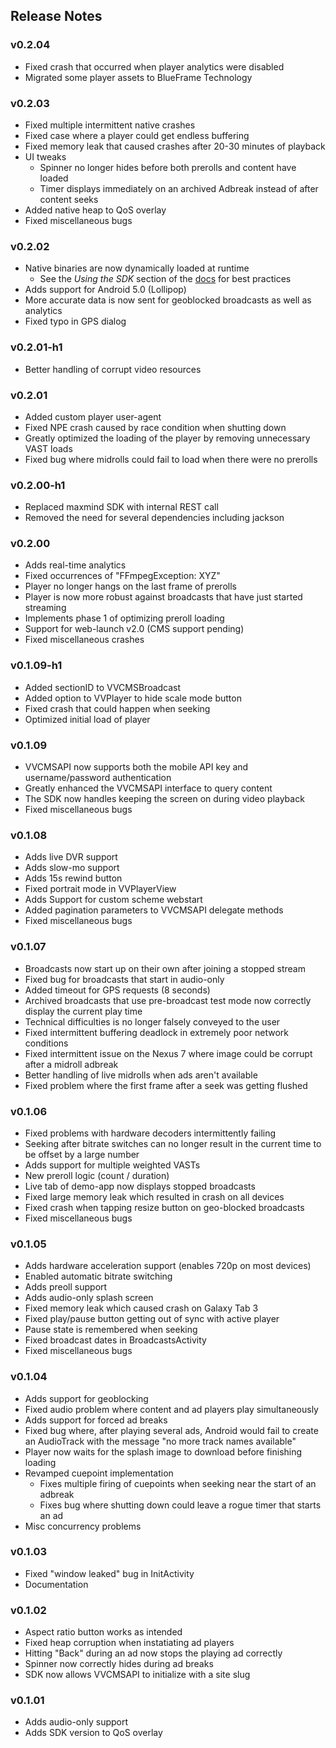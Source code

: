 ## Release Notes

### v0.2.04
* Fixed crash that occurred when player analytics were disabled
* Migrated some player assets to BlueFrame Technology

### v0.2.03
* Fixed multiple intermittent native crashes
* Fixed case where a player could get endless buffering
* Fixed memory leak that caused crashes after 20-30 minutes of playback
* UI tweaks
    - Spinner no longer hides before both prerolls and content have loaded
    - Timer displays immediately on an archived Adbreak instead of after content seeks
* Added native heap to QoS overlay
* Fixed miscellaneous bugs

### v0.2.02
* Native binaries are now dynamically loaded at runtime
    - See the _Using the SDK_ section of the [docs](http://blueframetech.github.io/android-volar-public-framework/reference/packages.html) for best practices
* Adds support for Android 5.0 (Lollipop)
* More accurate data is now sent for geoblocked broadcasts as well as analytics
* Fixed typo in GPS dialog

### v0.2.01-h1
* Better handling of corrupt video resources

### v0.2.01
* Added custom player user-agent
* Fixed NPE crash caused by race condition when shutting down
* Greatly optimized the loading of the player by removing unnecessary VAST loads
* Fixed bug where midrolls could fail to load when there were no prerolls

### v0.2.00-h1
* Replaced maxmind SDK with internal REST call
* Removed the need for several dependencies including jackson

### v0.2.00
* Adds real-time analytics
* Fixed occurrences of "FFmpegException: XYZ"
* Player no longer hangs on the last frame of prerolls
* Player is now more robust against broadcasts that have just started streaming
* Implements phase 1 of optimizing preroll loading
* Support for web-launch v2.0 (CMS support pending)
* Fixed miscellaneous crashes

### v0.1.09-h1
* Added sectionID to VVCMSBroadcast
* Added option to VVPlayer to hide scale mode button
* Fixed crash that could happen when seeking
* Optimized initial load of player

### v0.1.09
* VVCMSAPI now supports both the mobile API key and username/password authentication
* Greatly enhanced the VVCMSAPI interface to query content
* The SDK now handles keeping the screen on during video playback
* Fixed miscellaneous bugs

### v0.1.08
* Adds live DVR support
* Adds slow-mo support
* Adds 15s rewind button
* Fixed portrait mode in VVPlayerView
* Adds Support for custom scheme webstart
* Added pagination parameters to VVCMSAPI delegate methods
* Fixed miscellaneous bugs

### v0.1.07
* Broadcasts now start up on their own after joining a stopped stream
* Fixed bug for broadcasts that start in audio-only
* Added timeout for GPS requests (8 seconds)
* Archived broadcasts that use pre-broadcast test mode now correctly display the current play time
* Technical difficulties is no longer falsely conveyed to the user
* Fixed intermittent buffering deadlock in extremely poor network conditions
* Fixed intermittent issue on the Nexus 7 where image could be corrupt after a midroll adbreak
* Better handling of live midrolls when ads aren't available
* Fixed problem where the first frame after a seek was getting flushed


### v0.1.06
* Fixed problems with hardware decoders intermittently failing
* Seeking after bitrate switches can no longer result in the current time to be
  offset by a large number
* Adds support for multiple weighted VASTs
* New preroll logic (count / duration)
* Live tab of demo-app now displays stopped broadcasts
* Fixed large memory leak which resulted in crash on all devices
* Fixed crash when tapping resize button on geo-blocked broadcasts
* Fixed miscellaneous bugs

### v0.1.05
* Adds hardware acceleration support (enables 720p on most devices)
* Enabled automatic bitrate switching
* Adds preoll support
* Adds audio-only splash screen
* Fixed memory leak which caused crash on Galaxy Tab 3
* Fixed play/pause button getting out of sync with active player
* Pause state is remembered when seeking
* Fixed broadcast dates in BroadcastsActivity
* Fixed miscellaneous bugs


### v0.1.04
* Adds support for geoblocking
* Fixed audio problem where content and ad players play simultaneously
* Adds support for forced ad breaks
* Fixed bug where, after playing several ads, Android would fail to create an AudioTrack with the message "no more track names available"
* Player now waits for the splash image to download before finishing loading
* Revamped cuepoint implementation
    - Fixes multiple firing of cuepoints when seeking near the start of an adbreak
    - Fixes bug where shutting down could leave a rogue timer that starts an ad
* Misc concurrency problems

### v0.1.03
* Fixed "window leaked" bug in InitActivity
* Documentation

### v0.1.02
* Aspect ratio button works as intended
* Fixed heap corruption when instatiating ad players
* Hitting "Back" during an ad now stops the playing ad correctly
* Spinner now correctly hides during ad breaks
* SDK now allows VVCMSAPI to initialize with a site slug

### v0.1.01
* Adds audio-only support
* Adds SDK version to QoS overlay